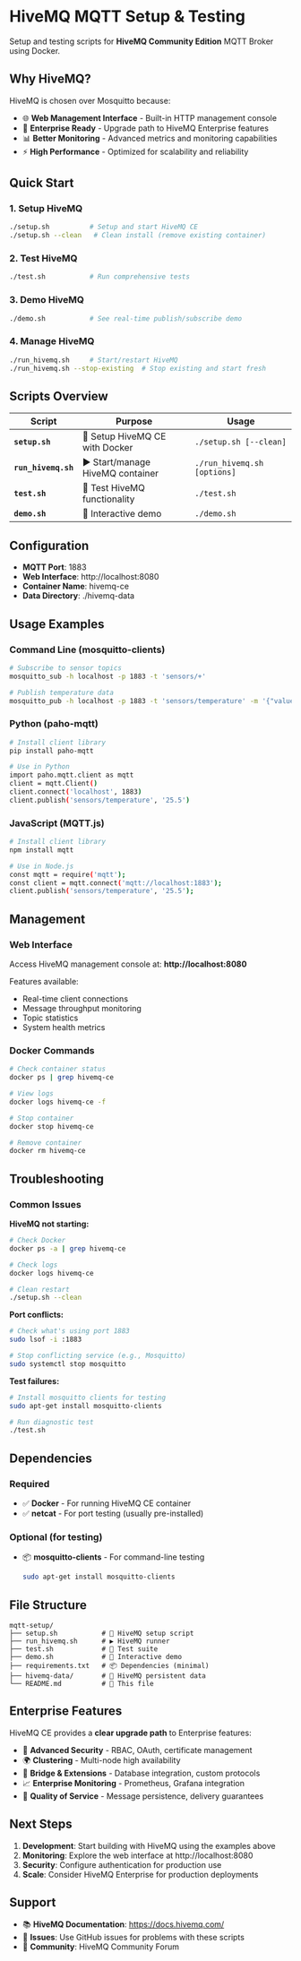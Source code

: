 # HiveMQ MQTT Setup & Testing

Setup and testing scripts for **HiveMQ Community Edition** MQTT Broker using Docker.

## Why HiveMQ?

HiveMQ is chosen over Mosquitto because:
- 🌐 **Web Management Interface** - Built-in HTTP management console
- 🚀 **Enterprise Ready** - Upgrade path to HiveMQ Enterprise features
- 📊 **Better Monitoring** - Advanced metrics and monitoring capabilities
- ⚡ **High Performance** - Optimized for scalability and reliability

## Quick Start

### 1. Setup HiveMQ
```bash
./setup.sh          # Setup and start HiveMQ CE
./setup.sh --clean   # Clean install (remove existing container)
```

### 2. Test HiveMQ
```bash
./test.sh           # Run comprehensive tests
```

### 3. Demo HiveMQ
```bash
./demo.sh           # See real-time publish/subscribe demo
```

### 4. Manage HiveMQ
```bash
./run_hivemq.sh     # Start/restart HiveMQ
./run_hivemq.sh --stop-existing  # Stop existing and start fresh
```

## Scripts Overview

| Script | Purpose | Usage |
|--------|---------|-------|
| **`setup.sh`** | 🔧 Setup HiveMQ CE with Docker | `./setup.sh [--clean]` |
| **`run_hivemq.sh`** | ▶️ Start/manage HiveMQ container | `./run_hivemq.sh [options]` |
| **`test.sh`** | 🧪 Test HiveMQ functionality | `./test.sh` |
| **`demo.sh`** | 🚀 Interactive demo | `./demo.sh` |

## Configuration

- **MQTT Port**: 1883
- **Web Interface**: http://localhost:8080
- **Container Name**: hivemq-ce
- **Data Directory**: ./hivemq-data

## Usage Examples

### Command Line (mosquitto-clients)
```bash
# Subscribe to sensor topics
mosquitto_sub -h localhost -p 1883 -t 'sensors/+'

# Publish temperature data
mosquitto_pub -h localhost -p 1883 -t 'sensors/temperature' -m '{"value": 25.5, "unit": "°C"}'
```

### Python (paho-mqtt)
```bash
# Install client library
pip install paho-mqtt

# Use in Python
import paho.mqtt.client as mqtt
client = mqtt.Client()
client.connect('localhost', 1883)
client.publish('sensors/temperature', '25.5')
```

### JavaScript (MQTT.js)
```bash
# Install client library
npm install mqtt

# Use in Node.js
const mqtt = require('mqtt');
const client = mqtt.connect('mqtt://localhost:1883');
client.publish('sensors/temperature', '25.5');
```

## Management

### Web Interface
Access HiveMQ management console at: **http://localhost:8080**

Features available:
- Real-time client connections
- Message throughput monitoring
- Topic statistics
- System health metrics

### Docker Commands
```bash
# Check container status
docker ps | grep hivemq-ce

# View logs
docker logs hivemq-ce -f

# Stop container
docker stop hivemq-ce

# Remove container
docker rm hivemq-ce
```

## Troubleshooting

### Common Issues

**HiveMQ not starting:**
```bash
# Check Docker
docker ps -a | grep hivemq-ce

# Check logs
docker logs hivemq-ce

# Clean restart
./setup.sh --clean
```

**Port conflicts:**
```bash
# Check what's using port 1883
sudo lsof -i :1883

# Stop conflicting service (e.g., Mosquitto)
sudo systemctl stop mosquitto
```

**Test failures:**
```bash
# Install mosquitto clients for testing
sudo apt-get install mosquitto-clients

# Run diagnostic test
./test.sh
```

## Dependencies

### Required
- ✅ **Docker** - For running HiveMQ CE container
- ✅ **netcat** - For port testing (usually pre-installed)

### Optional (for testing)
- 📦 **mosquitto-clients** - For command-line testing
  ```bash
  sudo apt-get install mosquitto-clients
  ```

## File Structure

```
mqtt-setup/
├── setup.sh           # 🔧 HiveMQ setup script
├── run_hivemq.sh      # ▶️ HiveMQ runner
├── test.sh            # 🧪 Test suite
├── demo.sh            # 🚀 Interactive demo
├── requirements.txt   # 📦 Dependencies (minimal)
├── hivemq-data/       # 💾 HiveMQ persistent data
└── README.md          # 📖 This file
```

## Enterprise Features

HiveMQ CE provides a **clear upgrade path** to Enterprise features:

- 🔐 **Advanced Security** - RBAC, OAuth, certificate management
- 🌍 **Clustering** - Multi-node high availability
- 🔗 **Bridge & Extensions** - Database integration, custom protocols
- 📈 **Enterprise Monitoring** - Prometheus, Grafana integration
- 🎯 **Quality of Service** - Message persistence, delivery guarantees

## Next Steps

1. **Development**: Start building with HiveMQ using the examples above
2. **Monitoring**: Explore the web interface at http://localhost:8080
3. **Security**: Configure authentication for production use
4. **Scale**: Consider HiveMQ Enterprise for production deployments

## Support

- 📚 **HiveMQ Documentation**: https://docs.hivemq.com/
- 🐛 **Issues**: Use GitHub issues for problems with these scripts
- 💬 **Community**: HiveMQ Community Forum

